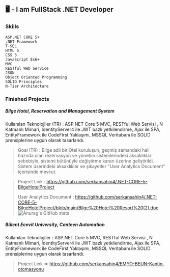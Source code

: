 ## 🖥️ - I am FullStack .NET Developer

### Skills
    ASP.NET CORE 5+
    .NET Framework
    T-SQL
    HTML 5
    CSS 3
    JavaScript Es6+
    MVC
    RESTful Web Service
    JSON
    Object Oriented Programming
    SOLID Principles
    N-Tier Architecture
    
### Finished Projects
#####    Bilge Hotel, Reservation and Management System
Kullanılan Teknolojiler (TR) : ASP.NET Core 5 MVC, RESTful Web Servisi , N
Katmanlı Mimari, İdentityServer4 ile JWT bazlı yetkilendirme, Ajax ile SPA,
EntityFramework ile CodeFirst Yaklaşımı, MSSQL Veritabanı ile SOLID
prensiplerine uygun olarak tasarlandı.

>Goal (TR) : Bilge adlı bir Otel kuruluşun, geçmiş zamandaki hali hazırda olan rezervasyon ve yönetim sistemlerindeki aksaklıklar sebebiyle, sistemi bütünüyle değiştirme kararı üzerine geliştirildi. Sistem üzerindeki aksaklıklar ve şikayetler "User Analytics Document" içerisinde mevcut.
    
>   Project Link : https://github.com/serkansahin4/.NET-CORE-5-BilgeHotelProject
>   
>   User Analytics Document : https://github.com/serkansahin4/.NET-CORE-5-BilgeHotelProject/blob/main/Bilge%20Hotel%20Resort%20(2).doc
![Anurag's GitHub stats](https://github-readme-stats.vercel.app/api?username=anuraghazra&count_private=true)
#####    Bülent Ecevit University, Canteen Automation
Kullanılan Teknolojiler : ASP.NET Core 5 MVC, RESTful Web Servisi , N
Katmanlı Mimari, İdentityServer4 ile JWT bazlı yetkilendirme, Ajax ile SPA,
EntityFramework ile CodeFirst Yaklaşımı, MSSQL Veritabanı ile SOLID
prensiplerine uygun olarak tasarlandı.
    
>   Project Link => https://github.com/serkansahin4/EMYO-BEUN-Kantin-otomasyonu

